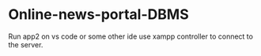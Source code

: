 # Online-news-portal-DBMS
Run app2 on vs code or some other ide use xampp controller to connect to the server.
